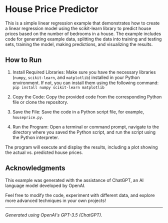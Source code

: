 # House Price Predictor

This is a simple linear regression example that demonstrates how to create a linear regression model using the scikit-learn library to predict house prices based on the number of bedrooms in a house. The example includes code for generating example data, splitting the data into training and testing sets, training the model, making predictions, and visualizing the results.



## How to Run

1. Install Required Libraries:
  Make sure you have the necessary libraries (`numpy`, `scikit-learn`, and `matplotlib`) installed in your Python environment. If not, you can install them using the following command:
  `pip install numpy scikit-learn matplotlib`

3. Copy the Code:
Copy the provided code from the corresponding Python file or clone the repository.

4. Save the File:
  Save the code in a Python script file, for example, `houseprice.py`.

5. Run the Program:
  Open a terminal or command prompt, navigate to the directory where you saved the Python script, and run the script using the Python interpreter.

The program will execute and display the results, including a plot showing the actual vs. predicted house prices.


## Acknowledgments

This example was generated with the assistance of ChatGPT, an AI language model developed by OpenAI.

Feel free to modify the code, experiment with different data, and explore more advanced techniques in your own projects!

---
*Generated using OpenAI's GPT-3.5 (ChatGPT).*
